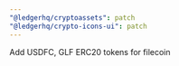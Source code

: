 ```yaml
---
"@ledgerhq/cryptoassets": patch
"@ledgerhq/crypto-icons-ui": patch
---
```


Add USDFC, GLF ERC20 tokens for filecoin
